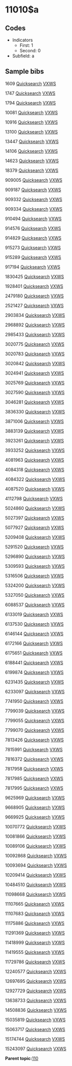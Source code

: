 # 11010$a

## Codes

-   Indicators
    -   First: 1
    -   Second: 0
-   Subfield: a

## Sample bibs

1609 [Quicksearch](https://search.library.yale.edu/catalog/1609) [VXWS](http://prodorbis.library.yale.edu:7014/vxws/GetHoldingsService?bibId=1609)

1747 [Quicksearch](https://search.library.yale.edu/catalog/1747) [VXWS](http://prodorbis.library.yale.edu:7014/vxws/GetHoldingsService?bibId=1747)

1794 [Quicksearch](https://search.library.yale.edu/catalog/1794) [VXWS](http://prodorbis.library.yale.edu:7014/vxws/GetHoldingsService?bibId=1794)

10081 [Quicksearch](https://search.library.yale.edu/catalog/10081) [VXWS](http://prodorbis.library.yale.edu:7014/vxws/GetHoldingsService?bibId=10081)

10916 [Quicksearch](https://search.library.yale.edu/catalog/10916) [VXWS](http://prodorbis.library.yale.edu:7014/vxws/GetHoldingsService?bibId=10916)

13100 [Quicksearch](https://search.library.yale.edu/catalog/13100) [VXWS](http://prodorbis.library.yale.edu:7014/vxws/GetHoldingsService?bibId=13100)

13447 [Quicksearch](https://search.library.yale.edu/catalog/13447) [VXWS](http://prodorbis.library.yale.edu:7014/vxws/GetHoldingsService?bibId=13447)

14106 [Quicksearch](https://search.library.yale.edu/catalog/14106) [VXWS](http://prodorbis.library.yale.edu:7014/vxws/GetHoldingsService?bibId=14106)

14623 [Quicksearch](https://search.library.yale.edu/catalog/14623) [VXWS](http://prodorbis.library.yale.edu:7014/vxws/GetHoldingsService?bibId=14623)

18379 [Quicksearch](https://search.library.yale.edu/catalog/18379) [VXWS](http://prodorbis.library.yale.edu:7014/vxws/GetHoldingsService?bibId=18379)

909005 [Quicksearch](https://search.library.yale.edu/catalog/909005) [VXWS](http://prodorbis.library.yale.edu:7014/vxws/GetHoldingsService?bibId=909005)

909187 [Quicksearch](https://search.library.yale.edu/catalog/909187) [VXWS](http://prodorbis.library.yale.edu:7014/vxws/GetHoldingsService?bibId=909187)

909332 [Quicksearch](https://search.library.yale.edu/catalog/909332) [VXWS](http://prodorbis.library.yale.edu:7014/vxws/GetHoldingsService?bibId=909332)

909334 [Quicksearch](https://search.library.yale.edu/catalog/909334) [VXWS](http://prodorbis.library.yale.edu:7014/vxws/GetHoldingsService?bibId=909334)

910494 [Quicksearch](https://search.library.yale.edu/catalog/910494) [VXWS](http://prodorbis.library.yale.edu:7014/vxws/GetHoldingsService?bibId=910494)

914576 [Quicksearch](https://search.library.yale.edu/catalog/914576) [VXWS](http://prodorbis.library.yale.edu:7014/vxws/GetHoldingsService?bibId=914576)

914829 [Quicksearch](https://search.library.yale.edu/catalog/914829) [VXWS](http://prodorbis.library.yale.edu:7014/vxws/GetHoldingsService?bibId=914829)

915273 [Quicksearch](https://search.library.yale.edu/catalog/915273) [VXWS](http://prodorbis.library.yale.edu:7014/vxws/GetHoldingsService?bibId=915273)

915289 [Quicksearch](https://search.library.yale.edu/catalog/915289) [VXWS](http://prodorbis.library.yale.edu:7014/vxws/GetHoldingsService?bibId=915289)

917194 [Quicksearch](https://search.library.yale.edu/catalog/917194) [VXWS](http://prodorbis.library.yale.edu:7014/vxws/GetHoldingsService?bibId=917194)

1830425 [Quicksearch](https://search.library.yale.edu/catalog/1830425) [VXWS](http://prodorbis.library.yale.edu:7014/vxws/GetHoldingsService?bibId=1830425)

1928401 [Quicksearch](https://search.library.yale.edu/catalog/1928401) [VXWS](http://prodorbis.library.yale.edu:7014/vxws/GetHoldingsService?bibId=1928401)

2479180 [Quicksearch](https://search.library.yale.edu/catalog/2479180) [VXWS](http://prodorbis.library.yale.edu:7014/vxws/GetHoldingsService?bibId=2479180)

2521427 [Quicksearch](https://search.library.yale.edu/catalog/2521427) [VXWS](http://prodorbis.library.yale.edu:7014/vxws/GetHoldingsService?bibId=2521427)

2903834 [Quicksearch](https://search.library.yale.edu/catalog/2903834) [VXWS](http://prodorbis.library.yale.edu:7014/vxws/GetHoldingsService?bibId=2903834)

2968892 [Quicksearch](https://search.library.yale.edu/catalog/2968892) [VXWS](http://prodorbis.library.yale.edu:7014/vxws/GetHoldingsService?bibId=2968892)

2985433 [Quicksearch](https://search.library.yale.edu/catalog/2985433) [VXWS](http://prodorbis.library.yale.edu:7014/vxws/GetHoldingsService?bibId=2985433)

3020775 [Quicksearch](https://search.library.yale.edu/catalog/3020775) [VXWS](http://prodorbis.library.yale.edu:7014/vxws/GetHoldingsService?bibId=3020775)

3020783 [Quicksearch](https://search.library.yale.edu/catalog/3020783) [VXWS](http://prodorbis.library.yale.edu:7014/vxws/GetHoldingsService?bibId=3020783)

3020842 [Quicksearch](https://search.library.yale.edu/catalog/3020842) [VXWS](http://prodorbis.library.yale.edu:7014/vxws/GetHoldingsService?bibId=3020842)

3024941 [Quicksearch](https://search.library.yale.edu/catalog/3024941) [VXWS](http://prodorbis.library.yale.edu:7014/vxws/GetHoldingsService?bibId=3024941)

3025769 [Quicksearch](https://search.library.yale.edu/catalog/3025769) [VXWS](http://prodorbis.library.yale.edu:7014/vxws/GetHoldingsService?bibId=3025769)

3027590 [Quicksearch](https://search.library.yale.edu/catalog/3027590) [VXWS](http://prodorbis.library.yale.edu:7014/vxws/GetHoldingsService?bibId=3027590)

3046281 [Quicksearch](https://search.library.yale.edu/catalog/3046281) [VXWS](http://prodorbis.library.yale.edu:7014/vxws/GetHoldingsService?bibId=3046281)

3836330 [Quicksearch](https://search.library.yale.edu/catalog/3836330) [VXWS](http://prodorbis.library.yale.edu:7014/vxws/GetHoldingsService?bibId=3836330)

3871006 [Quicksearch](https://search.library.yale.edu/catalog/3871006) [VXWS](http://prodorbis.library.yale.edu:7014/vxws/GetHoldingsService?bibId=3871006)

3883139 [Quicksearch](https://search.library.yale.edu/catalog/3883139) [VXWS](http://prodorbis.library.yale.edu:7014/vxws/GetHoldingsService?bibId=3883139)

3923261 [Quicksearch](https://search.library.yale.edu/catalog/3923261) [VXWS](http://prodorbis.library.yale.edu:7014/vxws/GetHoldingsService?bibId=3923261)

3933252 [Quicksearch](https://search.library.yale.edu/catalog/3933252) [VXWS](http://prodorbis.library.yale.edu:7014/vxws/GetHoldingsService?bibId=3933252)

4081963 [Quicksearch](https://search.library.yale.edu/catalog/4081963) [VXWS](http://prodorbis.library.yale.edu:7014/vxws/GetHoldingsService?bibId=4081963)

4084318 [Quicksearch](https://search.library.yale.edu/catalog/4084318) [VXWS](http://prodorbis.library.yale.edu:7014/vxws/GetHoldingsService?bibId=4084318)

4084322 [Quicksearch](https://search.library.yale.edu/catalog/4084322) [VXWS](http://prodorbis.library.yale.edu:7014/vxws/GetHoldingsService?bibId=4084322)

4087520 [Quicksearch](https://search.library.yale.edu/catalog/4087520) [VXWS](http://prodorbis.library.yale.edu:7014/vxws/GetHoldingsService?bibId=4087520)

4112798 [Quicksearch](https://search.library.yale.edu/catalog/4112798) [VXWS](http://prodorbis.library.yale.edu:7014/vxws/GetHoldingsService?bibId=4112798)

5024860 [Quicksearch](https://search.library.yale.edu/catalog/5024860) [VXWS](http://prodorbis.library.yale.edu:7014/vxws/GetHoldingsService?bibId=5024860)

5027397 [Quicksearch](https://search.library.yale.edu/catalog/5027397) [VXWS](http://prodorbis.library.yale.edu:7014/vxws/GetHoldingsService?bibId=5027397)

5077927 [Quicksearch](https://search.library.yale.edu/catalog/5077927) [VXWS](http://prodorbis.library.yale.edu:7014/vxws/GetHoldingsService?bibId=5077927)

5209408 [Quicksearch](https://search.library.yale.edu/catalog/5209408) [VXWS](http://prodorbis.library.yale.edu:7014/vxws/GetHoldingsService?bibId=5209408)

5291520 [Quicksearch](https://search.library.yale.edu/catalog/5291520) [VXWS](http://prodorbis.library.yale.edu:7014/vxws/GetHoldingsService?bibId=5291520)

5296890 [Quicksearch](https://search.library.yale.edu/catalog/5296890) [VXWS](http://prodorbis.library.yale.edu:7014/vxws/GetHoldingsService?bibId=5296890)

5309593 [Quicksearch](https://search.library.yale.edu/catalog/5309593) [VXWS](http://prodorbis.library.yale.edu:7014/vxws/GetHoldingsService?bibId=5309593)

5316506 [Quicksearch](https://search.library.yale.edu/catalog/5316506) [VXWS](http://prodorbis.library.yale.edu:7014/vxws/GetHoldingsService?bibId=5316506)

5324200 [Quicksearch](https://search.library.yale.edu/catalog/5324200) [VXWS](http://prodorbis.library.yale.edu:7014/vxws/GetHoldingsService?bibId=5324200)

5327050 [Quicksearch](https://search.library.yale.edu/catalog/5327050) [VXWS](http://prodorbis.library.yale.edu:7014/vxws/GetHoldingsService?bibId=5327050)

6088537 [Quicksearch](https://search.library.yale.edu/catalog/6088537) [VXWS](http://prodorbis.library.yale.edu:7014/vxws/GetHoldingsService?bibId=6088537)

6133019 [Quicksearch](https://search.library.yale.edu/catalog/6133019) [VXWS](http://prodorbis.library.yale.edu:7014/vxws/GetHoldingsService?bibId=6133019)

6137530 [Quicksearch](https://search.library.yale.edu/catalog/6137530) [VXWS](http://prodorbis.library.yale.edu:7014/vxws/GetHoldingsService?bibId=6137530)

6146144 [Quicksearch](https://search.library.yale.edu/catalog/6146144) [VXWS](http://prodorbis.library.yale.edu:7014/vxws/GetHoldingsService?bibId=6146144)

6172166 [Quicksearch](https://search.library.yale.edu/catalog/6172166) [VXWS](http://prodorbis.library.yale.edu:7014/vxws/GetHoldingsService?bibId=6172166)

6175651 [Quicksearch](https://search.library.yale.edu/catalog/6175651) [VXWS](http://prodorbis.library.yale.edu:7014/vxws/GetHoldingsService?bibId=6175651)

6188441 [Quicksearch](https://search.library.yale.edu/catalog/6188441) [VXWS](http://prodorbis.library.yale.edu:7014/vxws/GetHoldingsService?bibId=6188441)

6199874 [Quicksearch](https://search.library.yale.edu/catalog/6199874) [VXWS](http://prodorbis.library.yale.edu:7014/vxws/GetHoldingsService?bibId=6199874)

6231435 [Quicksearch](https://search.library.yale.edu/catalog/6231435) [VXWS](http://prodorbis.library.yale.edu:7014/vxws/GetHoldingsService?bibId=6231435)

6233097 [Quicksearch](https://search.library.yale.edu/catalog/6233097) [VXWS](http://prodorbis.library.yale.edu:7014/vxws/GetHoldingsService?bibId=6233097)

7741950 [Quicksearch](https://search.library.yale.edu/catalog/7741950) [VXWS](http://prodorbis.library.yale.edu:7014/vxws/GetHoldingsService?bibId=7741950)

7799039 [Quicksearch](https://search.library.yale.edu/catalog/7799039) [VXWS](http://prodorbis.library.yale.edu:7014/vxws/GetHoldingsService?bibId=7799039)

7799055 [Quicksearch](https://search.library.yale.edu/catalog/7799055) [VXWS](http://prodorbis.library.yale.edu:7014/vxws/GetHoldingsService?bibId=7799055)

7799070 [Quicksearch](https://search.library.yale.edu/catalog/7799070) [VXWS](http://prodorbis.library.yale.edu:7014/vxws/GetHoldingsService?bibId=7799070)

7813426 [Quicksearch](https://search.library.yale.edu/catalog/7813426) [VXWS](http://prodorbis.library.yale.edu:7014/vxws/GetHoldingsService?bibId=7813426)

7815991 [Quicksearch](https://search.library.yale.edu/catalog/7815991) [VXWS](http://prodorbis.library.yale.edu:7014/vxws/GetHoldingsService?bibId=7815991)

7816372 [Quicksearch](https://search.library.yale.edu/catalog/7816372) [VXWS](http://prodorbis.library.yale.edu:7014/vxws/GetHoldingsService?bibId=7816372)

7817958 [Quicksearch](https://search.library.yale.edu/catalog/7817958) [VXWS](http://prodorbis.library.yale.edu:7014/vxws/GetHoldingsService?bibId=7817958)

7817985 [Quicksearch](https://search.library.yale.edu/catalog/7817985) [VXWS](http://prodorbis.library.yale.edu:7014/vxws/GetHoldingsService?bibId=7817985)

7817995 [Quicksearch](https://search.library.yale.edu/catalog/7817995) [VXWS](http://prodorbis.library.yale.edu:7014/vxws/GetHoldingsService?bibId=7817995)

9625969 [Quicksearch](https://search.library.yale.edu/catalog/9625969) [VXWS](http://prodorbis.library.yale.edu:7014/vxws/GetHoldingsService?bibId=9625969)

9668905 [Quicksearch](https://search.library.yale.edu/catalog/9668905) [VXWS](http://prodorbis.library.yale.edu:7014/vxws/GetHoldingsService?bibId=9668905)

9669925 [Quicksearch](https://search.library.yale.edu/catalog/9669925) [VXWS](http://prodorbis.library.yale.edu:7014/vxws/GetHoldingsService?bibId=9669925)

10070772 [Quicksearch](https://search.library.yale.edu/catalog/10070772) [VXWS](http://prodorbis.library.yale.edu:7014/vxws/GetHoldingsService?bibId=10070772)

10081866 [Quicksearch](https://search.library.yale.edu/catalog/10081866) [VXWS](http://prodorbis.library.yale.edu:7014/vxws/GetHoldingsService?bibId=10081866)

10089106 [Quicksearch](https://search.library.yale.edu/catalog/10089106) [VXWS](http://prodorbis.library.yale.edu:7014/vxws/GetHoldingsService?bibId=10089106)

10092868 [Quicksearch](https://search.library.yale.edu/catalog/10092868) [VXWS](http://prodorbis.library.yale.edu:7014/vxws/GetHoldingsService?bibId=10092868)

10093694 [Quicksearch](https://search.library.yale.edu/catalog/10093694) [VXWS](http://prodorbis.library.yale.edu:7014/vxws/GetHoldingsService?bibId=10093694)

10209414 [Quicksearch](https://search.library.yale.edu/catalog/10209414) [VXWS](http://prodorbis.library.yale.edu:7014/vxws/GetHoldingsService?bibId=10209414)

10484510 [Quicksearch](https://search.library.yale.edu/catalog/10484510) [VXWS](http://prodorbis.library.yale.edu:7014/vxws/GetHoldingsService?bibId=10484510)

11098668 [Quicksearch](https://search.library.yale.edu/catalog/11098668) [VXWS](http://prodorbis.library.yale.edu:7014/vxws/GetHoldingsService?bibId=11098668)

11107665 [Quicksearch](https://search.library.yale.edu/catalog/11107665) [VXWS](http://prodorbis.library.yale.edu:7014/vxws/GetHoldingsService?bibId=11107665)

11107683 [Quicksearch](https://search.library.yale.edu/catalog/11107683) [VXWS](http://prodorbis.library.yale.edu:7014/vxws/GetHoldingsService?bibId=11107683)

11175886 [Quicksearch](https://search.library.yale.edu/catalog/11175886) [VXWS](http://prodorbis.library.yale.edu:7014/vxws/GetHoldingsService?bibId=11175886)

11291369 [Quicksearch](https://search.library.yale.edu/catalog/11291369) [VXWS](http://prodorbis.library.yale.edu:7014/vxws/GetHoldingsService?bibId=11291369)

11418999 [Quicksearch](https://search.library.yale.edu/catalog/11418999) [VXWS](http://prodorbis.library.yale.edu:7014/vxws/GetHoldingsService?bibId=11418999)

11419555 [Quicksearch](https://search.library.yale.edu/catalog/11419555) [VXWS](http://prodorbis.library.yale.edu:7014/vxws/GetHoldingsService?bibId=11419555)

11729786 [Quicksearch](https://search.library.yale.edu/catalog/11729786) [VXWS](http://prodorbis.library.yale.edu:7014/vxws/GetHoldingsService?bibId=11729786)

12240577 [Quicksearch](https://search.library.yale.edu/catalog/12240577) [VXWS](http://prodorbis.library.yale.edu:7014/vxws/GetHoldingsService?bibId=12240577)

12697695 [Quicksearch](https://search.library.yale.edu/catalog/12697695) [VXWS](http://prodorbis.library.yale.edu:7014/vxws/GetHoldingsService?bibId=12697695)

12927729 [Quicksearch](https://search.library.yale.edu/catalog/12927729) [VXWS](http://prodorbis.library.yale.edu:7014/vxws/GetHoldingsService?bibId=12927729)

13638733 [Quicksearch](https://search.library.yale.edu/catalog/13638733) [VXWS](http://prodorbis.library.yale.edu:7014/vxws/GetHoldingsService?bibId=13638733)

14508836 [Quicksearch](https://search.library.yale.edu/catalog/14508836) [VXWS](http://prodorbis.library.yale.edu:7014/vxws/GetHoldingsService?bibId=14508836)

15035819 [Quicksearch](https://search.library.yale.edu/catalog/15035819) [VXWS](http://prodorbis.library.yale.edu:7014/vxws/GetHoldingsService?bibId=15035819)

15063717 [Quicksearch](https://search.library.yale.edu/catalog/15063717) [VXWS](http://prodorbis.library.yale.edu:7014/vxws/GetHoldingsService?bibId=15063717)

15174744 [Quicksearch](https://search.library.yale.edu/catalog/15174744) [VXWS](http://prodorbis.library.yale.edu:7014/vxws/GetHoldingsService?bibId=15174744)

15243097 [Quicksearch](https://search.library.yale.edu/catalog/15243097) [VXWS](http://prodorbis.library.yale.edu:7014/vxws/GetHoldingsService?bibId=15243097)

**Parent topic:**[110](../../tags/110/110.md)


